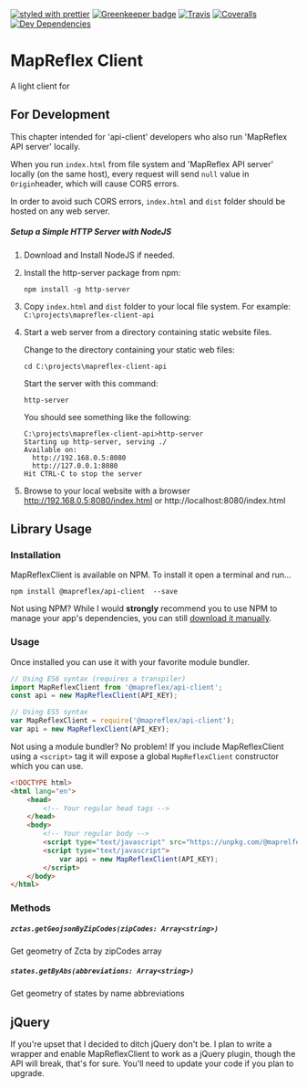 [![styled with prettier](https://img.shields.io/badge/styled_with-prettier-ff69b4.svg)](https://github.com/prettier/prettier)
[![Greenkeeper badge](https://badges.greenkeeper.io/mapreflex/api-client.svg)](https://greenkeeper.io/)
[![Travis](https://img.shields.io/travis/mapreflex/api-client.svg)](https://travis-ci.org/mapreflex/api-client)
[![Coveralls](https://img.shields.io/coveralls/mapreflex/api-client.svg)](https://coveralls.io/github/mapreflex/api-client)
[![Dev Dependencies](https://david-dm.org/mapreflex/api-client/dev-status.svg)](https://david-dm.org/mapreflex/api-client?type=dev)

# MapReflex Client
A light client for

## For Development

This chapter intended for 'api-client' developers who also run 'MapReflex API server' locally.

When you run `index.html` from file system and 'MapReflex API server' locally (on the same host), every request will send `null` value in `Origin`header, which will cause CORS errors.
   
In order to avoid such CORS errors, `index.html` and `dist` folder should be hosted on any web server.

##### Setup a Simple HTTP Server with NodeJS #####

1. Download and Install NodeJS if needed.

2. Install the http-server package from npm:

   ```shell
   npm install -g http-server
   ```

3. Copy `index.html` and `dist` folder to your local file system. For example: `C:\projects\mapreflex-client-api`

4. Start a web server from a directory containing static website files.

   Change to the directory containing your static web files:
   ```shell
   cd C:\projects\mapreflex-client-api
   ```
   
   Start the server with this command:
   
   ```shell
   http-server
   ```
   
   You should see something like the following:
   
   ```shell
   C:\projects\mapreflex-client-api>http-server
   Starting up http-server, serving ./
   Available on:
     http://192.168.0.5:8080
     http://127.0.0.1:8080
   Hit CTRL-C to stop the server
   ```
   
5. Browse to your local website with a browser
    http://192.168.0.5:8080/index.html or http://localhost:8080/index.html


## Library Usage 

### Installation

MapReflexClient is available on NPM. To install it open a terminal and run…
```shell
npm install @mapreflex/api-client  --save
```

Not using NPM? While I would **strongly** recommend you to use NPM to manage your app's dependencies, you can still [download it manually](https://unpkg.com/@maprelfex/api-client/dist/mapreflex-client.umd.js).

### Usage

Once installed you can use it with your favorite module bundler.

```javascript
// Using ES6 syntax (requires a transpiler)
import MapReflexClient from '@mapreflex/api-client';
const api = new MapReflexClient(API_KEY);

// Using ES5 syntax
var MapReflexClient = require('@mapreflex/api-client');
var api = new MapReflexClient(API_KEY);
```

Not using a module bundler? No problem! If you include MapReflexClient using a `<script>` tag it will expose a global `MapReflexClient` constructor which you can use.

```html
<!DOCTYPE html>
<html lang="en">
    <head>
        <!-- Your regular head tags -->
    </head>
    <body>
        <!-- Your regular body -->
        <script type="text/javascript" src="https://unpkg.com/@maprelfex/api-client/dist/mapreflex-client.umd.js"></script>
        <script type="text/javascript">
            var api = new MapReflexClient(API_KEY);
        </script>
    </body>
</html>
```

### Methods

##### `zctas.getGeojsonByZipCodes(zipCodes: Array<string>)`
Get geometry of Zcta by zipCodes array

##### `states.getByAbs(abbreviations: Array<string>)`
Get geometry of states by name abbreviations

## jQuery

If you're upset that I decided to ditch jQuery don't be. I plan to write a wrapper and enable MapReflexClient to work as a jQuery plugin, though the API will break, that's for sure. You'll need to update your code if you plan to upgrade.
